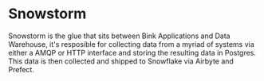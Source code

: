 # Snowstorm

Snowstorm is the glue that sits between Bink Applications and Data Warehouse, it's resposible for collecting data from a myriad of systems via either a AMQP or HTTP interface and storing the resulting data in Postgres. This data is then collected and shipped to Snowflake via Airbyte and Prefect.
